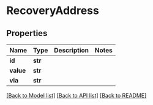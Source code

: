 # RecoveryAddress

## Properties
Name | Type | Description | Notes
------------ | ------------- | ------------- | -------------
**id** | **str** |  | 
**value** | **str** |  | 
**via** | **str** |  | 

[[Back to Model list]](../README.md#documentation-for-models) [[Back to API list]](../README.md#documentation-for-api-endpoints) [[Back to README]](../README.md)



